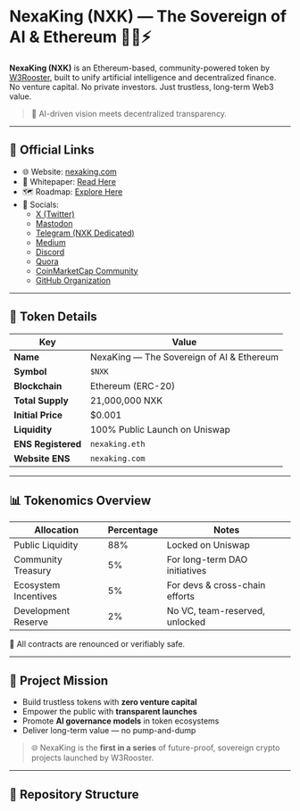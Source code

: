 # NexaKing (NXK) — The Sovereign of AI & Ethereum 👑🤖⚡

**NexaKing (NXK)** is an Ethereum-based, community-powered token by [W3Rooster](https://github.com/W3Rooster), built to unify artificial intelligence and decentralized finance.  
No venture capital. No private investors. Just trustless, long-term Web3 value.

> 🧠 AI-driven vision meets decentralized transparency.

---

## 🔗 Official Links

- 🌐 Website: [nexaking.com](https://nexaking.com)
- 📜 Whitepaper: [Read Here](https://nexaking.com/whitepaper)
- 🗺️ Roadmap: [Explore Here](https://nexaking.com/roadmap)
- 📢 Socials:  
  - [X (Twitter)](https://x.com/W3Rooster)  
  - [Mastodon](https://mastodon.social/@W3Rooster)  
  - [Telegram (NXK Dedicated)](https://t.me/NexaKingNXK)  
  - [Medium](https://medium.com/@w3rooster)  
  - [Discord](https://discord.gg/yourlink)  
  - [Quora](https://www.quora.com/profile/W3Rooster)  
  - [CoinMarketCap Community](https://coinmarketcap.com/community/profile/W3Rooster/)  
  - [GitHub Organization](https://github.com/W3Rooster)

---

## 📌 Token Details

| Key                | Value                              |
|---------------------|-------------------------------------|
| **Name**           | NexaKing — The Sovereign of AI & Ethereum |
| **Symbol**         | `$NXK`                             |
| **Blockchain**     | Ethereum (ERC-20)                  |
| **Total Supply**   | 21,000,000 NXK                     |
| **Initial Price**  | $0.001                             |
| **Liquidity**      | 100% Public Launch on Uniswap      |
| **ENS Registered** | `nexaking.eth`                     |
| **Website ENS**    | `nexaking.com`                     |

---

## 📊 Tokenomics Overview

| Allocation           | Percentage | Notes                          |
|----------------------|------------|---------------------------------|
| Public Liquidity     | 88%        | Locked on Uniswap              |
| Community Treasury   | 5%         | For long-term DAO initiatives  |
| Ecosystem Incentives | 5%         | For devs & cross-chain efforts |
| Development Reserve  | 2%         | No VC, team-reserved, unlocked |

🧾 All contracts are renounced or verifiably safe.

---

## 🎯 Project Mission

- Build trustless tokens with **zero venture capital**
- Empower the public with **transparent launches**
- Promote **AI governance models** in token ecosystems
- Deliver long-term value — no pump-and-dump

> 🌐 NexaKing is the **first in a series** of future-proof, sovereign crypto projects launched by W3Rooster.

---

## 📂 Repository Structure

